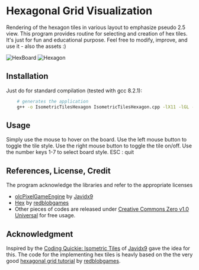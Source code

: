 # Hexagonal Grid Visualization
Rendering of the hexagon tiles in various layout to emphasize pseudo 2.5 view. This program provides routine for selecting and creation of hex tiles.
It's just for fun and educational purpose. Feel free to modify, improve, and use it - also the assets :)
 
![HexBoard](https://user-images.githubusercontent.com/16195016/163599250-94d6505c-51d0-438e-847d-4195a85acc37.gif)
![Hexagon](https://user-images.githubusercontent.com/16195016/163599305-242df584-6004-4bd5-907b-3847e55550b3.gif)
 
## Installation
Just do for standard compilation (tested with gcc 8.2.1):

````sh
    # generates the application
    g++ -o IsometricTilesHexagon IsometricTilesHexagon.cpp -lX11 -lGL -lpthread -lpng -lstdc++fs -std=c++17 -Wno-narrowing
````

## Usage
Simply use the mouse to hover on the board.
Use the left mouse button to toggle the tile style.
Use the right mouse button to toggle the tile on/off.
Use the number keys 1-7 to select board style.
ESC : quit


## References, License, Credit
The program acknowledge the libraries and refer to the appropriate licenses
* [olcPixelGameEngine](https://github.com/OneLoneCoder/olcPixelGameEngine) by [Javidx9](https://github.com/OneLoneCoder)
* [Hex](https://www.redblobgames.com/grids/hexagons/codegen/output/lib.cpp) by [redblobgames](https://www.redblobgames.com)
* Other pieces of codes are released under [Creative Commons Zero v1.0 Universal](https://github.com/Bondoki/HexagonGrid/blob/main/LICENSE) for free usage.

## Acknowledgment
Inspired by the [Coding Quickie: Isometric Tiles](https://www.youtube.com/watch?v=ukkbNKTgf5U) of [Javidx9](https://github.com/OneLoneCoder) gave the idea for this.
The code for the implementing hex tiles is heavly based on the the very good [hexagonal grid tutorial](https://www.redblobgames.com/grids/hexagons) by [redblobgames](https://www.redblobgames.com).
